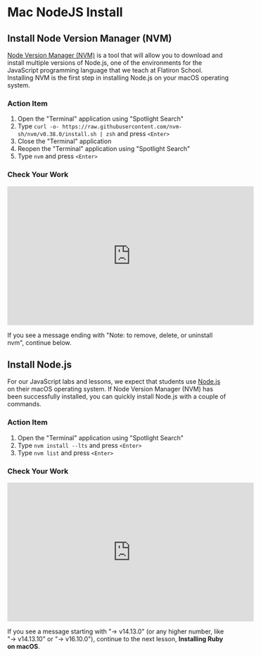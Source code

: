 # Mac NodeJS Install

## Install Node Version Manager (NVM)

[Node Version Manager (NVM)][nvm] is a tool that will allow you to download and install
multiple versions of Node.js, one of the environments for the JavaScript
programming language that we teach at Flatiron School. Installing NVM is the
first step in installing Node.js on your macOS operating system.

[nvm]: https://github.com/nvm-sh/nvm

### Action Item

1. Open the "Terminal" application using "Spotlight Search"
2. Type `curl -o- https://raw.githubusercontent.com/nvm-sh/nvm/v0.38.0/install.sh | zsh` and press `<Enter>`
3. Close the "Terminal" application
4. Reopen the "Terminal" application using "Spotlight Search"
5. Type `nvm` and press `<Enter>`

### Check Your Work

<iframe width="560" height="315" src="https://www.youtube.com/embed/jllJ7ajjRkA" frameborder="0" allow="accelerometer; autoplay; clipboard-write; encrypted-media; gyroscope; picture-in-picture" allowfullscreen></iframe>

If you see a message ending with "Note: to remove, delete, or uninstall nvm",
continue below.

## Install Node.js

For our JavaScript labs and lessons, we expect that students use
[Node.js][node] on their macOS operating system. If Node Version Manager (NVM)
has been successfully installed, you can quickly install Node.js with a couple
of commands.

[node]: https://nodejs.org/en/

### Action Item

1. Open the "Terminal" application using "Spotlight Search"
2. Type `nvm install --lts` and press `<Enter>`
3. Type `nvm list` and press `<Enter>`

### Check Your Work

<iframe width="560" height="315" src="https://www.youtube.com/embed/NzWGzrBPRVI" frameborder="0" allow="accelerometer; autoplay; clipboard-write; encrypted-media; gyroscope; picture-in-picture" allowfullscreen></iframe>

If you see a message starting with "-> v14.13.0" (or any higher number, like "->
v14.13.10" or "-> v16.10.0"), continue to the next lesson, **Installing Ruby on
macOS**.
